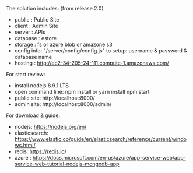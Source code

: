 ﻿The solution includes: (from release 2.0)
- public     : Public Site
- client     : Admin Site
- server     : APIs
- database   : estore
- storage    : fs or azure blob or amazone s3
- config info: "/server/config/config.js" to setup: username & password & database name
- hosting    : http://ec2-34-205-24-111.compute-1.amazonaws.com/

For start review:
- install nodejs 8.9.1 LTS
- open command line:
	npm install or yarn install
	npm start
- public site: http://localhost:8000/
- admin  site: http://localhost:8000/admin/

For download & guide:
- nodejs: https://nodejs.org/en/
- elasticsearch: https://www.elastic.co/guide/en/elasticsearch/reference/current/windows.html/
- redis: https://redis.io/
- azure : https://docs.microsoft.com/en-us/azure/app-service-web/app-service-web-tutorial-nodejs-mongodb-app


